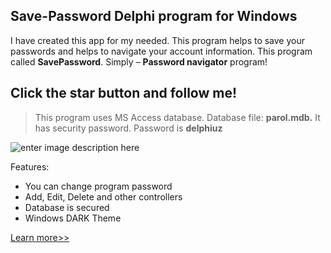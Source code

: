 ## Save-Password Delphi program for Windows

I have created this app for my needed. This program helps to save your passwords and helps to navigate your account information. This program called **SavePassword**. Simply – **Password navigator** program!

## Click the star button and follow me!

> This program uses MS Access database. Database file: **parol.mdb.** It
> has security password. Password is **delphiuz**

![enter image description here](https://i1.wp.com/delphi.uz/wp-content/uploads/2017/01/second-delphiuz-delphi-program-savepassword.jpg?ssl=1)

Features:
-   You can change program password
-   Add, Edit, Delete and other controllers
-   Database is secured
-   Windows DARK Theme

[Learn more>>](https://delphi.uz/2017/01/13/delphi-open-source-codes/open-source-save-password-delphi-program-windows-desktop/)
